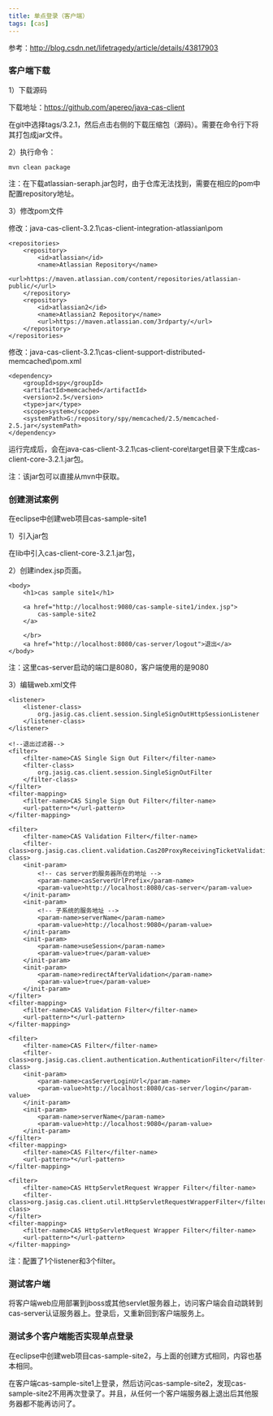 ```yaml
---
title: 单点登录（客户端）
tags: [cas]
---
```


参考：http://blog.csdn.net/lifetragedy/article/details/43817903

### 客户端下载

1）下载源码

下载地址：https://github.com/apereo/java-cas-client

在git中选择tags/3.2.1，然后点击右侧的下载压缩包（源码）。需要在命令行下将其打包成jar文件。

2）执行命令：

```
mvn clean package
```

注：在下载atlassian-seraph.jar包时，由于仓库无法找到，需要在相应的pom中配置repository地址。

3）修改pom文件

修改：java-cas-client-3.2.1\cas-client-integration-atlassian\pom

```
<repositories>
    <repository>
        <id>atlassian</id>
        <name>Atlassian Repository</name>
        <url>https://maven.atlassian.com/content/repositories/atlassian-public/</url>
    </repository>
    <repository>
        <id>atlassian2</id>
        <name>Atlassian2 Repository</name>
        <url>https://maven.atlassian.com/3rdparty/</url>
    </repository>
</repositories>
```

修改：java-cas-client-3.2.1\cas-client-support-distributed-memcached\pom.xml

```
<dependency>
    <groupId>spy</groupId>
    <artifactId>memcached</artifactId>
    <version>2.5</version>
    <type>jar</type>
    <scope>system</scope>
    <systemPath>G:/repository/spy/memcached/2.5/memcached-2.5.jar</systemPath>
</dependency>
```

运行完成后，会在java-cas-client-3.2.1\cas-client-core\target目录下生成cas-client-core-3.2.1.jar包。

注：该jar包可以直接从mvn中获取。

### 创建测试案例

在eclipse中创建web项目cas-sample-site1

1）引入jar包

在lib中引入cas-client-core-3.2.1.jar包，

2）创建index.jsp页面。

```
<body>  
    <h1>cas sample site1</h1>  
      
    <a href="http://localhost:9080/cas-sample-site1/index.jsp">
        cas-sample-site2
    </a>  
      
    </br>
    <a href="http://localhost:8080/cas-server/logout">退出</a> 
</body>
```

注：这里cas-server启动的端口是8080，客户端使用的是9080

3）编辑web.xml文件

```
<listener>
    <listener-class>
        org.jasig.cas.client.session.SingleSignOutHttpSessionListener
    </listener-class>  
</listener>  

<!--退出过滤器-->
<filter>  
    <filter-name>CAS Single Sign Out Filter</filter-name>  
    <filter-class>
        org.jasig.cas.client.session.SingleSignOutFilter
    </filter-class>  
</filter>  
<filter-mapping>  
    <filter-name>CAS Single Sign Out Filter</filter-name>  
    <url-pattern>*</url-pattern>
</filter-mapping>  

<filter>  
    <filter-name>CAS Validation Filter</filter-name>  
    <filter-class>org.jasig.cas.client.validation.Cas20ProxyReceivingTicketValidationFilter</filter-class>  
    <init-param>  
        <!-- cas server的服务器所在的地址 -->
        <param-name>casServerUrlPrefix</param-name>  
        <param-value>http://localhost:8080/cas-server</param-value>  
    </init-param>  
    <init-param>  
        <!-- 子系统的服务地址 -->
        <param-name>serverName</param-name>  
        <param-value>http://localhost:9080</param-value>  
    </init-param>  
    <init-param>  
        <param-name>useSession</param-name>  
        <param-value>true</param-value>  
    </init-param>  
    <init-param>  
        <param-name>redirectAfterValidation</param-name>  
        <param-value>true</param-value>  
    </init-param>  
</filter>  
<filter-mapping>  
    <filter-name>CAS Validation Filter</filter-name>  
    <url-pattern>*</url-pattern>  
</filter-mapping>  

<filter>  
    <filter-name>CAS Filter</filter-name>  
    <filter-class>org.jasig.cas.client.authentication.AuthenticationFilter</filter-class>  
    <init-param>  
        <param-name>casServerLoginUrl</param-name>  
        <param-value>http://localhost:8080/cas-server/login</param-value>  
    </init-param>  
    <init-param>  
        <param-name>serverName</param-name>  
        <param-value>http://localhost:9080</param-value>  
    </init-param>  
</filter>  
<filter-mapping>  
    <filter-name>CAS Filter</filter-name>  
    <url-pattern>*</url-pattern>  
</filter-mapping>  

<filter>  
    <filter-name>CAS HttpServletRequest Wrapper Filter</filter-name>  
    <filter-class>org.jasig.cas.client.util.HttpServletRequestWrapperFilter</filter-class>  
</filter>  
<filter-mapping>  
    <filter-name>CAS HttpServletRequest Wrapper Filter</filter-name>  
    <url-pattern>*</url-pattern>  
</filter-mapping>
```

注：配置了1个listener和3个filter。

### 测试客户端

将客户端web应用部署到jboss或其他servlet服务器上，访问客户端会自动跳转到cas-server认证服务器上。登录后，又重新回到客户端服务上。

### 测试多个客户端能否实现单点登录

在eclipse中创建web项目cas-sample-site2，与上面的创建方式相同，内容也基本相同。

在客户端cas-sample-site1上登录，然后访问cas-sample-site2，发现cas-sample-site2不用再次登录了。并且，从任何一个客户端服务器上退出后其他服务器都不能再访问了。